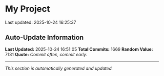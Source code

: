 # My Project


Last updated: 2025-10-24 16:25:37












































































































































































































































































































































































































































































































































































































































































































































































































































































































































































































































































































































































































































































































































































































































































































































































































































































































































































































































































































































































































































































































































## Auto-Update Information

**Last Updated:** 2025-10-24 16:51:05
**Total Commits:** 1669
**Random Value:** 7131
**Quote:** _Commit often, commit early._

---
_This section is automatically generated and updated._